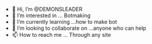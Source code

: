 - 👋 Hi, I’m @DEMONSLEADER 
- 👀 I’m interested in ... Botmaking
- 🌱 I’m currently learning ...how to make bot
- 💞️ I’m looking to collaborate on ...anyone who can help
- 📫 How to reach me ... Through any site

<!---
DEMONSLEADER/DEMONSLEADER is a ✨ special ✨ repository because its `README.md` (this file) appears on your GitHub profile.
You can click the Preview link to take a look at your changes.
--->

